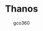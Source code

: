 ---
title: Thanos
author: gco360
description_markdown: >-
   infinity war set one theme
github: https://github.com/gco360/
download: https://github.com/gco360/thanos-theme
demo: https://cdn.rawgit.com/gco360/thanos-theme/master/thanos.theme.css
support: https://discord.gg/6fXRKyx
tags:
images:
  - name: Thanos Preview
    image: https://i.imgur.com/U7QfY0M.jpg
  - name: Thanos Preview - Emotes Settings Page
    image: https://i.imgur.com/kLqU2Yh.png
  - name: Thanos Preview - Recent Mentions Popup
    image: https://i.imgur.com/puTQoFj.png
  - name: Thanos Preview - Upload Modal
    image: https://i.imgur.com/eNm38oz.png
layout: product
---